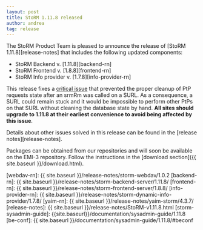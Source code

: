 ```yaml
---
layout: post
title: StoRM 1.11.8 released
author: andrea
tag: release
---
```


The StoRM Product Team is pleased to announce the release of [StoRM 1.11.8][release-notes] that
includes the following updated components:

* StoRM Backend v. [1.11.8][backend-rn]
* StoRM Frontend v. [1.8.8][frontend-rn]
* StoRM Info provider v. [1.7.8][info-provider-rn]

This release fixes a [critical issue][STOR-779] that prevented the proper
cleanup of PtP requests state after an srmRm was called on a SURL. As a
consequence, a SURL could remain stuck and it would be impossible to perform
other PtPs on that SURL without cleaning the database state by hand. **All sites
should upgrade to 1.11.8 at their earliest convenience to avoid being affected
by this issue**.

Details about other issues solved in this release can be found in the [release
notes][release-notes].

Packages can be obtained from our repositories and will soon be available on
the EMI-3 repository. Follow the instructions in the
[download section]({{ site.baseurl }}/download.html).

[STOR-779]: https://issues.infn.it/jira/browse/STOR-779
[webdav-rn]: {{ site.baseurl }}/release-notes/storm-webdav/1.0.2
[backend-rn]: {{ site.baseurl }}/release-notes/storm-backend-server/1.11.8/
[frontend-rn]: {{ site.baseurl }}/release-notes/storm-frontend-server/1.8.8/
[info-provider-rn]: {{ site.baseurl }}/release-notes/storm-dynamic-info-provider/1.7.8/
[yaim-rn]: {{ site.baseurl }}/release-notes/yaim-storm/4.3.7/
[release-notes]: {{ site.baseurl }}/release-notes/StoRM-v1.11.8.html
[storm-sysadmin-guide]: {{site.baseurl}}/documentation/sysadmin-guide/1.11.8
[be-conf]: {{ site.baseurl }}/documentation/sysadmin-guide/1.11.8/#beconf
